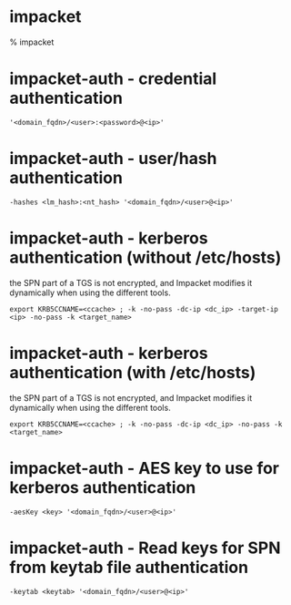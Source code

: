 # impacket

% impacket

# impacket-auth - credential authentication
```
'<domain_fqdn>/<user>:<password>@<ip>'
```

# impacket-auth - user/hash authentication
```
-hashes <lm_hash>:<nt_hash> '<domain_fqdn>/<user>@<ip>'
```

# impacket-auth - kerberos authentication (without /etc/hosts)
the SPN part of a TGS is not encrypted, and Impacket modifies it dynamically when using the different tools.
```
export KRB5CCNAME=<ccache> ; -k -no-pass -dc-ip <dc_ip> -target-ip <ip> -no-pass -k <target_name>
```

# impacket-auth - kerberos authentication (with /etc/hosts)
the SPN part of a TGS is not encrypted, and Impacket modifies it dynamically when using the different tools.
```
export KRB5CCNAME=<ccache> ; -k -no-pass -dc-ip <dc_ip> -no-pass -k <target_name>
```

# impacket-auth - AES key to use for kerberos authentication
```
-aesKey <key> '<domain_fqdn>/<user>@<ip>'
```


# impacket-auth - Read keys for SPN from keytab file authentication
```
-keytab <keytab> '<domain_fqdn>/<user>@<ip>'
```
